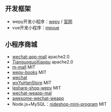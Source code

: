 ## 开发框架

- wepy开发小程序：[wepy](https://github.com/Tencent/wepy) / [官网](https://tencent.github.io/wepy/)
- vue开发小程序：[mpvue](https://github.com/Meituan-Dianping/mpvue)



## 小程序商城

- [wechat-app-mall](https://github.com/EastWorld/wechat-app-mall) apache2.0
- [TianguoguoXiaopu](https://github.com/qindiandadudu/TianguoguoXiaopu) apache2.0
- [m-mall](https://github.com/skyvow/m-mall) MIT
- [wepy-books](https://github.com/KingJeason/wepy-books) MIT
- [wechat](https://github.com/htmlk/wechat)
- [wxYuHanStore](https://github.com/dyq086/wxYuHanStore) MIT
- [leshare-shop-wepy](https://github.com/coolhwm/leshare-shop-wepy) MIT
- [wechat-weapp-mal](https://github.com/liuxuanqiang/wechat-weapp-mall)
- [awesome-wechat-weapp](https://github.com/justjavac/awesome-wechat-weapp)
- Node.js+MySQL：[nideshop-mini-program](https://github.com/tumobi/nideshop-mini-program) MIT

